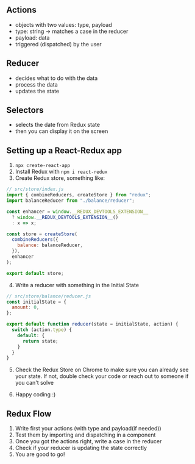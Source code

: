 ## Actions

- objects with two values: type, payload
- type: string -> matches a case in the reducer
- payload: data
- triggered (dispatched) by the user 

## Reducer

- decides what to do with the data
- process the data
- updates the state

## Selectors

- selects the date from Redux state
- then you can display it on the screen

## Setting up a React-Redux app

1. `npx create-react-app`
2. Install Redux with `npm i react-redux`
3. Create Redux store, something like:

```js
// src/store/index.js
import { combineReducers, createStore } from "redux";
import balanceReducer from "./balance/reducer";

const enhancer = window.__REDUX_DEVTOOLS_EXTENSION__
  ? window.__REDUX_DEVTOOLS_EXTENSION__()
  : x => x;

const store = createStore(
  combineReducers({
    balance: balanceReducer,
  }),
  enhancer
);

export default store;
```

4. Write a reducer with something in the Initial State

```js
// src/store/balance/reducer.js
const initialState = {
  amount: 0,
};

export default function reducer(state = initialState, action) {
  switch (action.type) {
    default: {
      return state;
    }
  }
}
```

5. Check the Redux Store on Chrome to make sure you can already see your state. If not, double check your code or reach out to someone if you can't solve

6. Happy coding :)

## Redux Flow

1. Write first your actions (with type and payload(if needed))
2. Test them by importing and dispatching in a component
3. Once you got the actions right, write a case in the reducer
4. Check if your reducer is updating the state correctly
5. You are good to go!